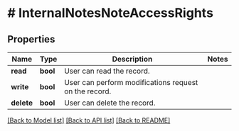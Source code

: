 # # InternalNotesNoteAccessRights

## Properties

Name | Type | Description | Notes
------------ | ------------- | ------------- | -------------
**read** | **bool** | User can read the record. |
**write** | **bool** | User can perform modifications request on the record. |
**delete** | **bool** | User can delete the record. |

[[Back to Model list]](../../README.md#models) [[Back to API list]](../../README.md#endpoints) [[Back to README]](../../README.md)
